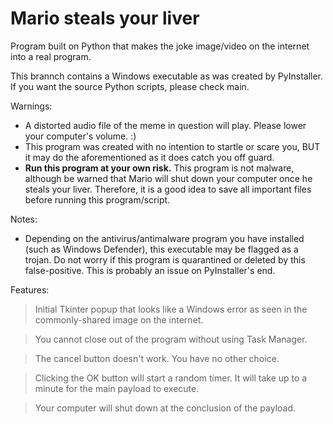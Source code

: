 # Mario steals your liver
Program built on Python that makes the joke image/video on the internet into a real program.

This brannch contains a Windows executable as was created by PyInstaller. If you want the source Python scripts, please check main.

Warnings:
- A distorted audio file of the meme in question will play. Please lower your computer's volume. :)
- This program was created with no intention to startle or scare you, BUT it may do the aforementioned as it does catch you off guard. 
- **Run this program at your own risk.** This program is not malware, although be warned that Mario will shut down your computer once he steals your liver. Therefore, it is a good idea to save all important files before running this program/script. 

Notes:
- Depending on the antivirus/antimalware program you have installed (such as Windows Defender), this executable may be flagged as a trojan. Do not worry if this program is quarantined or deleted by this false-positive. This is probably an issue on PyInstaller's end. 

Features: 
 > Initial Tkinter popup that looks like a Windows error as seen in the commonly-shared image on the internet.

 > You cannot close out of the program without using Task Manager. 

 > The cancel button doesn't work. You have no other choice.
 
 > Clicking the OK button will start a random timer. It will take up to a minute for the main payload to execute.
 
 > Your computer will shut down at the conclusion of the payload. 
